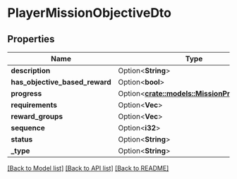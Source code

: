 # PlayerMissionObjectiveDto

## Properties

Name | Type | Description | Notes
------------ | ------------- | ------------- | -------------
**description** | Option<**String**> |  | [optional]
**has_objective_based_reward** | Option<**bool**> |  | [optional]
**progress** | Option<[**crate::models::MissionProgressDto**](MissionProgressDTO.md)> |  | [optional]
**requirements** | Option<**Vec<String>**> |  | [optional]
**reward_groups** | Option<**Vec<String>**> |  | [optional]
**sequence** | Option<**i32**> |  | [optional]
**status** | Option<**String**> |  | [optional]
**_type** | Option<**String**> |  | [optional]

[[Back to Model list]](../README.md#documentation-for-models) [[Back to API list]](../README.md#documentation-for-api-endpoints) [[Back to README]](../README.md)


